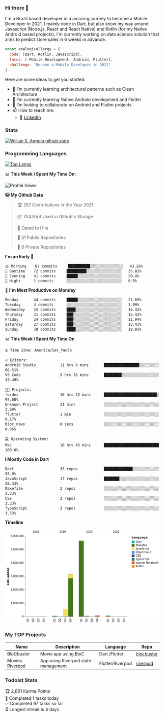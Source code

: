 ### Hi there 👋

I'm a Brazil based developer in a amazing journey to become a Mobile Developer in 2021. I mainly code in Dart, but also know my way around Javascript (Node.js, React and React Native) and Kotlin (for my Native Android based projects). I'm currently working on data science solution that aims to predict store sales in 6 weeks in advance.

```javascript
const analogicallergy = {
  code: [Dart, Kotlin, Javascript],
  focus: [ Mobile Development, Android, Flutter],
  challenge: "Become a Mobile Developer in 2021"
}
```

Here are some ideas to get you started:

- 🔭 I’m currently learning architectural patterns such as Clean Architecture
- 🌱 I’m currently learning Native Android development and Flutter
- 👯 I’m looking to collaborate on Android and Flutter projects
- 📫 How to reach me:
  - :office: [LinkedIn](https://www.linkedin.com/in/wsabsi/)

### Stats

[![Willian S. Angola github stats](https://github-readme-stats.vercel.app/api?username=analogicallergy&count_private=true&show_icons=true&theme=radical&hide_rank=false)](https://github.com/anuraghazra/github-readme-stats)

### Programming Languages

[![Top Langs](https://github-readme-stats.vercel.app/api/top-langs/?username=analogicallergy)](https://github.com/analogicallergy/github-readme-stats)

📊 **This Week I Spent My Time On:**

<!--START_SECTION:waka-->
![Profile Views](http://img.shields.io/badge/Profile%20Views-0-blue)

**🐱 My Github Data** 

> 🏆 257 Contributions in the Year 2021
 > 
> 📦 704.9 kB Used in Github's Storage 
 > 
> 💼 Opted to Hire
 > 
> 📜 51 Public Repositories 
 > 
> 🔑 6 Private Repositories  
 > 
**I'm an Early 🐤** 

```text
🌞 Morning    87 commits     ██████████░░░░░░░░░░░░░░░   43.28% 
🌆 Daytime    72 commits     █████████░░░░░░░░░░░░░░░░   35.82% 
🌃 Evening    41 commits     █████░░░░░░░░░░░░░░░░░░░░   20.4% 
🌙 Night      1 commits      ░░░░░░░░░░░░░░░░░░░░░░░░░   0.5%

```
📅 **I'm Most Productive on Monday** 

```text
Monday       44 commits     █████░░░░░░░░░░░░░░░░░░░░   21.89% 
Tuesday      4 commits      ░░░░░░░░░░░░░░░░░░░░░░░░░   1.99% 
Wednesday    33 commits     ████░░░░░░░░░░░░░░░░░░░░░   16.42% 
Thursday     31 commits     ███░░░░░░░░░░░░░░░░░░░░░░   15.42% 
Friday       24 commits     ███░░░░░░░░░░░░░░░░░░░░░░   11.94% 
Saturday     27 commits     ███░░░░░░░░░░░░░░░░░░░░░░   13.43% 
Sunday       38 commits     ████░░░░░░░░░░░░░░░░░░░░░   18.91%

```


📊 **This Week I Spent My Time On** 

```text
⌚︎ Time Zone: America/Sao_Paulo

🔥 Editors: 
Android Studio           11 hrs 8 mins       ████████████████░░░░░░░░░   66.51% 
VS Code                  5 hrs 36 mins       ████████░░░░░░░░░░░░░░░░░   33.49%

🐱‍💻 Projects: 
fordev                   16 hrs 22 mins      ████████████████████████░   97.68% 
Unknown Project          21 mins             ░░░░░░░░░░░░░░░░░░░░░░░░░   2.09% 
flutter                  1 min               ░░░░░░░░░░░░░░░░░░░░░░░░░   0.17% 
bloc_news                0 secs              ░░░░░░░░░░░░░░░░░░░░░░░░░   0.06%

💻 Operating System: 
Mac                      16 hrs 45 mins      █████████████████████████   100.0%

```

**I Mostly Code in Dart** 

```text
Dart                     33 repos            █████████████░░░░░░░░░░░░   55.0% 
JavaScript               17 repos            ███████░░░░░░░░░░░░░░░░░░   28.33% 
Makefile                 2 repos             ░░░░░░░░░░░░░░░░░░░░░░░░░   3.33% 
CSS                      2 repos             ░░░░░░░░░░░░░░░░░░░░░░░░░   3.33% 
TypeScript               2 repos             ░░░░░░░░░░░░░░░░░░░░░░░░░   3.33%

```


**Timeline**

![Chart not found](https://raw.githubusercontent.com/AnalogicAllergy/AnalogicAllergy/main/charts/bar_graph.png) 


<!--END_SECTION:waka-->

### My TOP Projects

| Name            | Description                         | Language         | Repo                                                           |
| --------------- | ----------------------------------- | ---------------- | -------------------------------------------------------------- |
| BloCbuster      | Movie app using BloC                | Dart /Flutter    | [blocbuster](https://github.com/AnalogicAllergy/blocbuster)    |
| Movies Riverpod | App using Riverpod state management | Flutter/Riverpod | [riverpod](https://github.com/AnalogicAllergy/movies_riverpod) |

### Todoist Stats

<!-- TODO-IST:START -->
🏆  2,691 Karma Points           
🌸  Completed 1 tasks today           
✅  Completed 97 tasks so far           
⏳  Longest streak is 4 days
<!-- TODO-IST:END -->
